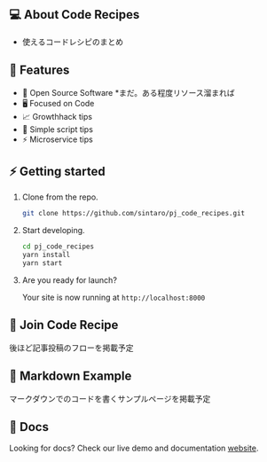## 💻 About Code Recipes

- 使えるコードレシピのまとめ

## 🚀 Features

- 📝 Open Source Software *まだ。ある程度リソース溜まれば
- 🖥 Focused on Code
- 📈 Growthhack tips
- 📄 Simple script tips
- ⚡️ Microservice tips

## ⚡️ Getting started

1. Clone from the repo.

    ```sh
    git clone https://github.com/sintaro/pj_code_recipes.git
    ```

2. Start developing.

    ```sh
    cd pj_code_recipes
    yarn install
    yarn start
    ```

3. Are you ready for launch? 

    Your site is now running at `http://localhost:8000`

## 📝 Join Code Recipe

後ほど記事投稿のフローを掲載予定


## 🌈 Markdown Example

マークダウンでのコードを書くサンプルページを掲載予定

## 📄 Docs

Looking for docs? Check our live demo and documentation [website](https://rocketdocs.netlify.com).

